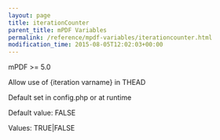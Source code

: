 ```yaml
---
layout: page
title: iterationCounter
parent_title: mPDF Variables
permalink: /reference/mpdf-variables/iterationcounter.html
modification_time: 2015-08-05T12:02:03+00:00
---
```


<div>
<div>

mPDF &gt;= 5.0

Allow use of {iteration varname} in THEAD

Default set in config.php or at runtime

Default value: FALSE

Values: TRUE|FALSE

</div>
</div>
